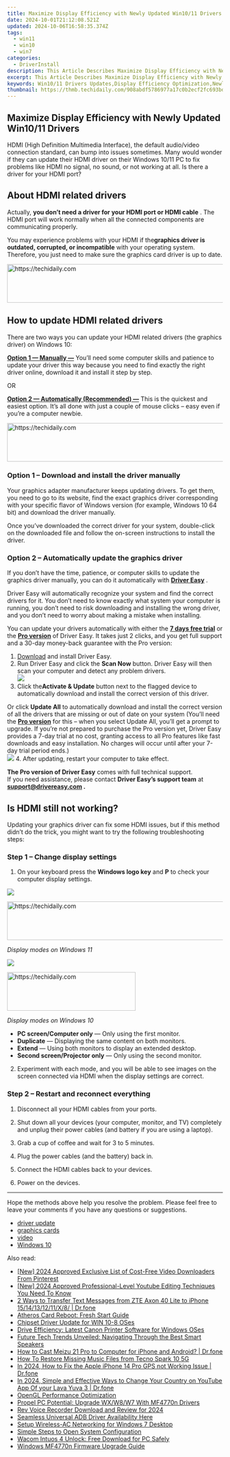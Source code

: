 ```yaml
---
title: Maximize Display Efficiency with Newly Updated Win10/11 Drivers
date: 2024-10-01T21:12:08.521Z
updated: 2024-10-06T16:58:35.374Z
tags:
  - win11
  - win10
  - win7
categories:
  - DriverInstall
description: This Article Describes Maximize Display Efficiency with Newly Updated Win10/11 Drivers
excerpt: This Article Describes Maximize Display Efficiency with Newly Updated Win10/11 Drivers
keywords: Win10/11 Drivers Updates,Display Efficiency Optimization,Newly Updated Drivers,Windows 10/11 Display Settings,Display Driver Software Upgrades,Enhanced Graphics Performance for Win10/11,Increased Efficiency with Display Drivers
thumbnail: https://thmb.techidaily.com/908abdf5786977a17c0b2ecf2fc693bdf5a10c0549e2851740329dd839b1ac68.jpg
---
```


## Maximize Display Efficiency with Newly Updated Win10/11 Drivers

 HDMI (High Definition Multimedia Interface), the default audio/video connection standard, can bump into issues sometimes. Many would wonder if they can update their HDMI driver on their Windows 10/11 PC to fix problems like HDMI no signal, no sound, or not working at all. Is there a driver for your HDMI port?

## About HDMI related drivers

 Actually, **you don’t need a driver for your HDMI port or HDMI cable** . The HDMI port will work normally when all the connected components are communicating properly.

 You may experience problems with your HDMI if the**graphics driver is outdated, corrupted, or incompatible** with your operating system. Therefore, you just need to make sure the graphics card driver is up to date.

<!-- affiliate ads begin -->
<a href="https://aligracehair.sjv.io/c/5597632/2135419/19272" target="_top" id="2135419">
  <img src="//a.impactradius-go.com/display-ad/19272-2135419" border="0" alt="https://techidaily.com" width="728" height="90"/>
</a>
<img height="0" width="0" src="https://aligracehair.sjv.io/i/5597632/2135419/19272" style="position:absolute;visibility:hidden;" border="0" />
<!-- affiliate ads end -->

## How to update HDMI related drivers

 There are two ways you can update your HDMI related drivers (the graphics driver) on Windows 10:

[**Option 1 — Manually —**](#option-1) You’ll need some computer skills and patience to update your driver this way because you need to find exactly the right driver online, download it and install it step by step.

OR

[**Option 2 — Automatically (Recommended) —**](#option-2) This is the quickest and easiest option. It’s all done with just a couple of mouse clicks – easy even if you’re a computer newbie.

<!-- affiliate ads begin -->
<a href="https://ephamedtechinc.pxf.io/c/5597632/2126492/26400" target="_top" id="2126492">
  <img src="//a.impactradius-go.com/display-ad/26400-2126492" border="0" alt="https://techidaily.com" width="640" height="90"/>
</a>
<img height="0" width="0" src="https://ephamedtechinc.pxf.io/i/5597632/2126492/26400" style="position:absolute;visibility:hidden;" border="0" />
<!-- affiliate ads end -->

### Option 1 – Download and install the driver manually

 Your graphics adapter manufacturer keeps updating drivers. To get them, you need to go to its website, find the exact graphics driver corresponding with your specific flavor of Windows version (for example, Windows 10 64 bit) and download the driver manually.

 Once you’ve downloaded the correct driver for your system, double-click on the downloaded file and follow the on-screen instructions to install the driver.

### Option 2 – Automatically update the graphics driver

 If you don’t have the time, patience, or computer skills to update the graphics driver manually, you can do it automatically with **[Driver Easy](https://tools.techidaily.com/drivereasy/download/)**  .

 Driver Easy will automatically recognize your system and find the correct drivers for it. You don’t need to know exactly what system your computer is running, you don’t need to risk downloading and installing the wrong driver, and you don’t need to worry about making a mistake when installing.

 You can update your drivers automatically with either the [**7 days free trial**](https://tools.techidaily.com/drivereasy/download/) or the [**Pro version**](https://tools.techidaily.com/drivereasy/download/) of Driver Easy. It takes just 2 clicks, and you get full support and a 30-day money-back guarantee with the Pro version:

1. [Download](https://tools.techidaily.com/drivereasy/download/) and install Driver Easy.
2. Run Driver Easy and click the **Scan Now** button. Driver Easy will then scan your computer and detect any problem drivers.  
![](https://www.drivereasy.com/wp-content/uploads/2020/10/6_0_scan-now.jpg)
3. Click the**Activate & Update** button next to the flagged device to automatically download and install the correct version of this driver.  

 Or click **Update All** to automatically download and install the correct version of all the drivers that are missing or out of date on your system (You’ll need the **[Pro version](https://tools.techidaily.com/drivereasy/download/)**  for this – when you select Update All, you’ll get a prompt to upgrade. If you’re not prepared to purchase the Pro version yet, Driver Easy provides a 7-day trial at no cost, granting access to all Pro features like fast downloads and easy installation. No charges will occur until after your 7-day trial period ends.)  
![](https://www.drivereasy.com/wp-content/uploads/2020/09/graphics-card-and-chipset..jpg)
4. After updating, restart your computer to take effect.

**The Pro version of Driver Easy** comes with full technical support.  
 If you need assistance, please contact **Driver Easy’s support team** at **[support@drivereasy.com](mailto:support@drivereasy.com) .**

## Is HDMI still not working?

 Updating your graphics driver can fix some HDMI issues, but if this method didn’t do the trick, you might want to try the following troubleshooting steps:

### Step 1 – Change display settings

 1) On your keyboard press the **Windows logo key** and **P** to check your computer display settings.

![](https://images.drivereasy.com/wp-content/uploads/2022/02/extend.jpg)

<!-- affiliate ads begin -->
<a href="https://aligracehair.sjv.io/c/5597632/2036501/19272" target="_top" id="2036501">
  <img src="//a.impactradius-go.com/display-ad/19272-2036501" border="0" alt="https://techidaily.com" width="728" height="90"/>
</a>
<img height="0" width="0" src="https://aligracehair.sjv.io/i/5597632/2036501/19272" style="position:absolute;visibility:hidden;" border="0" />
<!-- affiliate ads end -->

_Display modes on Windows 11_

![](https://images.drivereasy.com/wp-content/uploads/2021/01/project-mode.jpg)

<!-- affiliate ads begin -->
<a href="https://25home.pxf.io/c/5597632/2148645/16836" target="_top" id="2148645">
  <img src="//a.impactradius-go.com/display-ad/16836-2148645" border="0" alt="https://techidaily.com" width="300" height="90"/>
</a>
<img height="0" width="0" src="https://25home.pxf.io/i/5597632/2148645/16836" style="position:absolute;visibility:hidden;" border="0" />
<!-- affiliate ads end -->

_Display modes on Windows 10_

* **PC screen/Computer only** — Only using the first monitor.
* **Duplicate** — Displaying the same content on both monitors.
* **Extend** — Using both monitors to display an extended desktop.
* **Second screen/Projector only** — Only using the second monitor.

 2) Experiment with each mode, and you will be able to see images on the screen connected via HDMI when the display settings are correct.

### Step 2 – Restart and reconnect everything

1) Disconnect all your HDMI cables from your ports.

2) Shut down all your devices (your computer, monitor, and TV) completely and unplug their power cables (and battery if you are using a laptop).

3) Grab a cup of coffee and wait for 3 to 5 minutes.

4) Plug the power cables (and the battery) back in.

5) Connect the HDMI cables back to your devices.

6) Power on the devices.

---

 Hope the methods above help you resolve the problem. Please feel free to leave your comments if you have any questions or suggestions.

* [driver update](https://store.drivereasy.com/order/cart.php?PRODS=4731822&QTY=1&AFFILIATE=108875)
* [graphics cards](https://tools.techidaily.com/drivereasy/download/)
* [video](https://tools.techidaily.com/drivereasy/download/)
* [Windows 10](https://tools.techidaily.com/drivereasy/download/)

<ins class="adsbygoogle"
     style="display:block"
     data-ad-format="autorelaxed"
     data-ad-client="ca-pub-7571918770474297"
     data-ad-slot="1223367746"></ins>

<ins class="adsbygoogle"
     style="display:block"
     data-ad-client="ca-pub-7571918770474297"
     data-ad-slot="8358498916"
     data-ad-format="auto"
     data-full-width-responsive="true"></ins>

<span class="atpl-alsoreadstyle">Also read:</span>
<div><ul>
<li><a href="https://article-posts.techidaily.com/new-2024-approved-exclusive-list-of-cost-free-video-downloaders-from-pinterest/"><u>[New] 2024 Approved Exclusive List of Cost-Free Video Downloaders From Pinterest</u></a></li>
<li><a href="https://youtube-blog.techidaily.com/024-approved-professional-level-youtube-editing-techniques-you-need-to-know/"><u>[New] 2024 Approved Professional-Level Youtube Editing Techniques You Need To Know</u></a></li>
<li><a href="https://blog-min.techidaily.com/2-ways-to-transfer-text-messages-from-zte-axon-40-lite-to-iphone-1514131211x8-drfone-by-drfone-transfer-from-android-transfer-from-android/"><u>2 Ways to Transfer Text Messages from ZTE Axon 40 Lite to iPhone 15/14/13/12/11/X/8/ | Dr.fone</u></a></li>
<li><a href="https://driver-install.techidaily.com/atheros-card-reboot-fresh-start-guide/"><u>Atheros Card Reboot: Fresh Start Guide</u></a></li>
<li><a href="https://driver-install.techidaily.com/chipset-driver-update-for-win-10-8-oses/"><u>Chipset Driver Update for WIN 10-8 OSes</u></a></li>
<li><a href="https://driver-install.techidaily.com/drive-efficiency-latest-canon-printer-software-for-windows-oses/"><u>Drive Efficiency: Latest Canon Printer Software for Windows OSes</u></a></li>
<li><a href="https://buynow-reviews.techidaily.com/future-tech-trends-unveiled-navigating-through-the-best-smart-speakers/"><u>Future Tech Trends Unveiled: Navigating Through the Best Smart Speakers</u></a></li>
<li><a href="https://screen-mirror.techidaily.com/how-to-cast-meizu-21-pro-to-computer-for-iphone-and-android-drfone-by-drfone-android/"><u>How to Cast Meizu 21 Pro to Computer for iPhone and Android? | Dr.fone</u></a></li>
<li><a href="https://blog-min.techidaily.com/how-to-restore-missing-music-files-from-tecno-spark-10-5g-by-fonelab-android-recover-music/"><u>How To Restore Missing Music Files from Tecno Spark 10 5G</u></a></li>
<li><a href="https://iphone-location.techidaily.com/in-2024-how-to-fix-the-apple-iphone-14-pro-gps-not-working-issue-drfone-by-drfone-virtual-ios/"><u>In 2024, How to Fix the Apple iPhone 14 Pro GPS not Working Issue | Dr.fone</u></a></li>
<li><a href="https://location-social.techidaily.com/in-2024-simple-and-effective-ways-to-change-your-country-on-youtube-app-of-your-lava-yuva-3-drfone-by-drfone-virtual-android/"><u>In 2024, Simple and Effective Ways to Change Your Country on YouTube App Of your Lava Yuva 3 | Dr.fone</u></a></li>
<li><a href="https://driver-install.techidaily.com/opengl-performance-optimization/"><u>OpenGL Performance Optimization</u></a></li>
<li><a href="https://driver-install.techidaily.com/propel-pc-potential-upgrade-wxw8w7-with-mf4770n-drivers/"><u>Propel PC Potential: Upgrade WX/W8/W7 With MF4770n Drivers</u></a></li>
<li><a href="https://remote-screen-capture.techidaily.com/rev-voice-recorder-download-and-review-for-2024/"><u>Rev Voice Recorder Download and Review for 2024</u></a></li>
<li><a href="https://driver-install.techidaily.com/seamless-universal-adb-driver-availability-here/"><u>Seamless Universal ADB Driver Availability Here</u></a></li>
<li><a href="https://driver-install.techidaily.com/setup-wireless-ac-networking-for-windows-7-desktop/"><u>Setup Wireless-AC Networking for Windows 7 Desktop</u></a></li>
<li><a href="https://win11.techidaily.com/simple-steps-to-open-system-configuration/"><u>Simple Steps to Open System Configuration</u></a></li>
<li><a href="https://driver-install.techidaily.com/wacom-intuos-4-unlock-free-download-for-pc-safely/"><u>Wacom Intuos 4 Unlock: Free Download for PC Safely</u></a></li>
<li><a href="https://driver-install.techidaily.com/windows-mf4770n-firmware-upgrade-guide/"><u>Windows MF4770n Firmware Upgrade Guide</u></a></li>
</ul></div>

